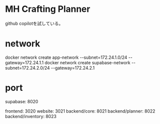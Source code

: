 # MH Crafting Planner

github copilotを試している。


# network

docker network create app-network --subnet=172.24.1.0/24 --gateway=172.24.1.1
docker network create supabase-network --subnet=172.24.2.0/24 --gateway=172.24.2.1

# port 

supabase: 8020

frontend: 3020
website: 3021
backend/core: 8021
backend/planner: 8022
backend/inventory: 8023

